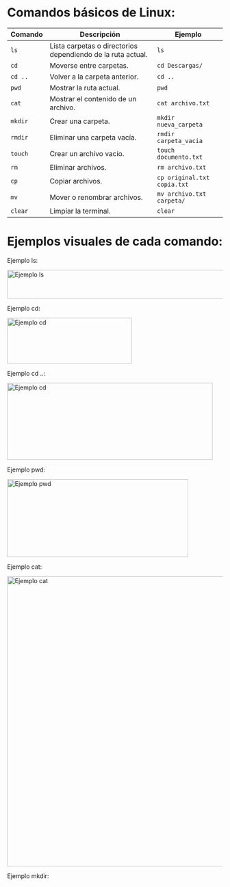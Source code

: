 # Comandos básicos de Linux:

| Comando | Descripción | Ejemplo |
|---------|-------------|---------|
| `ls`    | Lista carpetas o directorios dependiendo de la ruta actual. | `ls` |
| `cd`    | Moverse entre carpetas. | `cd Descargas/` |
| `cd ..` | Volver a la carpeta anterior. | `cd ..` |
| `pwd`   | Mostrar la ruta actual. | `pwd` |
| `cat`   | Mostrar el contenido de un archivo. | `cat archivo.txt` |
| `mkdir` | Crear una carpeta. | `mkdir nueva_carpeta` |
| `rmdir` | Eliminar una carpeta vacía. | `rmdir carpeta_vacia` |
| `touch` | Crear un archivo vacío. | `touch documento.txt` |
| `rm`    | Eliminar archivos. | `rm archivo.txt` |
| `cp`    | Copiar archivos. | `cp original.txt copia.txt` |
| `mv`    | Mover o renombrar archivos. | `mv archivo.txt carpeta/` |
| `clear` | Limpiar la terminal. | `clear` |

# Ejemplos visuales de cada comando:
Ejemplo ls:

<img width="822" height="67" alt="Ejemplo ls" src="https://github.com/user-attachments/assets/f8f1c486-6a44-48df-804a-80170ab6e583" />

Ejemplo cd:

<img width="291" height="107" alt="Ejemplo cd" src="https://github.com/user-attachments/assets/376e77a3-20e7-4061-8571-705c9aee2743" />

Ejemplo cd ..:

<img width="480" height="180" alt="Ejemplo cd" src="https://github.com/user-attachments/assets/46e27b20-a325-4c1e-91e4-1afb9ff3db28" />

Ejemplo pwd:

<img width="423" height="182" alt="Ejemplo pwd" src="https://github.com/user-attachments/assets/30bdd658-5a8a-443d-9fa1-e5b4103e2b2a" />

Ejemplo cat:

<img width="635" height="678" alt="Ejemplo cat" src="https://github.com/user-attachments/assets/41321f51-4a1f-4b8e-b828-387e86937137" />

Ejemplo mkdir:





